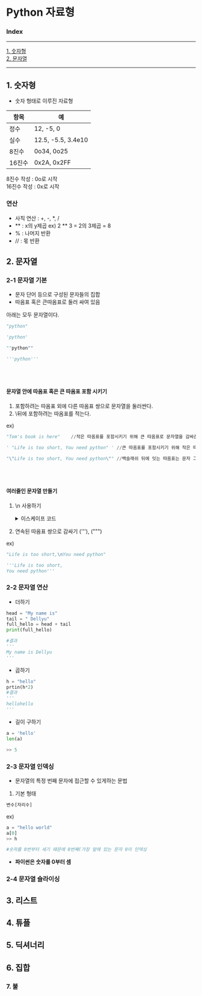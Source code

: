 # Python 자료형

### Index

---

[1. 숫자형](#1-숫자형)  
[2. 문자열](#2-문자열)

---

## 1. 숫자형

- 숫자 형태로 이루진 자료형

| 항목   | 예                 |
| ------ | ------------------ |
| 정수   | 12, -5, 0          |
| 실수   | 12.5, -5.5, 3.4e10 |
| 8진수  | 0o34, 0o25         |
| 16진수 | 0x2A, 0x2FF        |

8진수 작성 : 0o로 시작  
16진수 작성 : 0x로 시작

### 연산

- 사칙 연산 : +, -, \*, /
- ** : x의 y제곱 ex) 2 ** 3 = 2의 3제곱 = 8
- % : 나머지 반환
- // : 몫 반환

## 2. 문자열

### 2-1 문자열 기본

- 문자 단어 등으로 구성된 문자들의 집합
- 따옴표 혹은 큰따옴표로 둘러 싸여 있음

아래는 모두 문자열이다.

```python
"python"

'python'

""python""

'''python'''
```

<br></br>

#### 문자열 안에 따옴표 혹은 큰 따옴표 포함 시키기

1. 포함하려는 따옴표 외에 다른 따옴표 쌍으로 문자열을 둘러싼다.
2. \뒤에 포함하려는 따옴표를 적는다.
   <br></brr>

ex)

```python
"Tom's book is here"    //작은 따옴표를 포함시키기 위해 큰 따옴표로 문자열을 감싸준다.

' "Life is too short, You need python" ' //큰 따옴표를 포함시키기 위해 작은 따옴표로 문자열을 감사준다.

"\"Life is too short, You need python\"" //백슬래쉬 뒤에 잇는 따옴표는 문자 그 자체를 의미한다.
```

<br></br>

#### 여러줄인 문자열 만들기

1. \n 사용하기
   <details>
   <summary>이스케이프 코드</summary>  <!-- to-do 이스케이프 코드 설명 작성 -->
   <br markdown = "1">
    
   | 코드 | 설명 |
   | ---- | ---- |
   |  \n    |      |
   |  \t | |

   </br>
   </details>

2. 연속된 따옴표 쌍으로 감싸기 ('''), (""")

ex)

```python
"Life is too short,\nYou need python"

'''Life is too short,
You need python'''
```

### 2-2 문자열 연산

- 더하기

```python
head = "My name is"
tail = " Dellyu"
full_hello = head + tail
print(full_hello)

#결과
'''
My name is Dellyu
'''

```

- 곱하기

```python
h = "hello"
prtin(h*2)
#결과
'''
hellohello
'''
```

- 길이 구하기

```python
a = 'hello'
len(a)

>> 5
```

### 2-3 문자열 인덱싱

- 문자열의 특정 번째 문자에 접근할 수 있게하는 문법

1. 기본 형태

```python
변수[자리수]
```

ex)

```python
a = "hello world"
a[0]
>> h

#숫자를 0번부터 세기 때문에 0번째(가장 앞에 있는 문자 0이 인덱싱
```

- **파이썬은 숫자를 0부터 셈**

### 2-4 문자열 슬라이싱

## 3. 리스트

## 4. 튜플

## 5. 딕셔너리

## 6. 집합

### 7. 불
